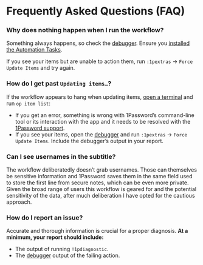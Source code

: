 # Frequently Asked Questions (FAQ)

### Why does nothing happen when I run the workflow?

Something always happens, so check the [debugger](https://www.alfredapp.com/help/workflows/advanced/debugger/). Ensure you [installed the Automation Tasks](https://www.alfredapp.com/help/kb/automation-task-not-found/).

If you see your items but are unable to action them, run `:1pextras` → `Force Update Items` and try again.

### How do I get past `Updating items…`?

If the workflow appears to hang when updating items, [open a terminal](https://support.apple.com/en-gb/guide/terminal/apd5265185d-f365-44cb-8b09-71a064a42125/mac) and run `op item list`:

* If you get an error, something is wrong with 1Password’s command-line tool or its interaction with the app and it needs to be resolved with the [1Password support](https://1password.community/).
* If you see your items, open the [debugger](https://www.alfredapp.com/help/workflows/advanced/debugger/) and run `:1pextras` → `Force Update Items`. Include the debugger’s output in your report.

### Can I see usernames in the subtitle?

The workflow deliberatedly doesn’t grab usernames. Those can themselves be sensitive information and 1Password saves them in the same field used to store the first line from secure notes, which can be even more private. Given the broad range of users this workflow is geared for and the potential sensitivity of the data, after much deliberation I have opted for the cautious approach.

### How do I report an issue?

Accurate and thorough information is crucial for a proper diagnosis. **At a minimum, your report should include:**

* The output of running `!1pdiagnostic`.
* The [debugger](https://www.alfredapp.com/help/workflows/advanced/debugger/) output of the failing action.
